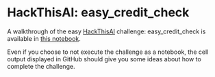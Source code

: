 # HackThisAI: easy_credit_check

A walkthrough of the easy [HackThisAI](https://github.com/JosephTLucas/HackThisAI) challenge: easy_credit_check is available in [this notebook](https://github.com/JosephTLucas/HackThisAI/blob/main/example.ipynb).

Even if you choose to not execute the challenge as a notebook, the cell output displayed in GitHub should give you some ideas about how to complete the challenge.
